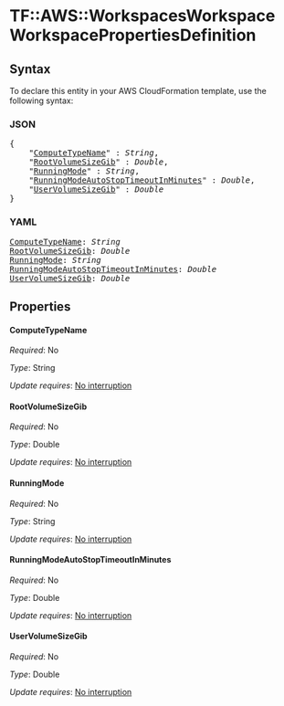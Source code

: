 # TF::AWS::WorkspacesWorkspace WorkspacePropertiesDefinition

## Syntax

To declare this entity in your AWS CloudFormation template, use the following syntax:

### JSON

<pre>
{
    "<a href="#computetypename" title="ComputeTypeName">ComputeTypeName</a>" : <i>String</i>,
    "<a href="#rootvolumesizegib" title="RootVolumeSizeGib">RootVolumeSizeGib</a>" : <i>Double</i>,
    "<a href="#runningmode" title="RunningMode">RunningMode</a>" : <i>String</i>,
    "<a href="#runningmodeautostoptimeoutinminutes" title="RunningModeAutoStopTimeoutInMinutes">RunningModeAutoStopTimeoutInMinutes</a>" : <i>Double</i>,
    "<a href="#uservolumesizegib" title="UserVolumeSizeGib">UserVolumeSizeGib</a>" : <i>Double</i>
}
</pre>

### YAML

<pre>
<a href="#computetypename" title="ComputeTypeName">ComputeTypeName</a>: <i>String</i>
<a href="#rootvolumesizegib" title="RootVolumeSizeGib">RootVolumeSizeGib</a>: <i>Double</i>
<a href="#runningmode" title="RunningMode">RunningMode</a>: <i>String</i>
<a href="#runningmodeautostoptimeoutinminutes" title="RunningModeAutoStopTimeoutInMinutes">RunningModeAutoStopTimeoutInMinutes</a>: <i>Double</i>
<a href="#uservolumesizegib" title="UserVolumeSizeGib">UserVolumeSizeGib</a>: <i>Double</i>
</pre>

## Properties

#### ComputeTypeName

_Required_: No

_Type_: String

_Update requires_: [No interruption](https://docs.aws.amazon.com/AWSCloudFormation/latest/UserGuide/using-cfn-updating-stacks-update-behaviors.html#update-no-interrupt)

#### RootVolumeSizeGib

_Required_: No

_Type_: Double

_Update requires_: [No interruption](https://docs.aws.amazon.com/AWSCloudFormation/latest/UserGuide/using-cfn-updating-stacks-update-behaviors.html#update-no-interrupt)

#### RunningMode

_Required_: No

_Type_: String

_Update requires_: [No interruption](https://docs.aws.amazon.com/AWSCloudFormation/latest/UserGuide/using-cfn-updating-stacks-update-behaviors.html#update-no-interrupt)

#### RunningModeAutoStopTimeoutInMinutes

_Required_: No

_Type_: Double

_Update requires_: [No interruption](https://docs.aws.amazon.com/AWSCloudFormation/latest/UserGuide/using-cfn-updating-stacks-update-behaviors.html#update-no-interrupt)

#### UserVolumeSizeGib

_Required_: No

_Type_: Double

_Update requires_: [No interruption](https://docs.aws.amazon.com/AWSCloudFormation/latest/UserGuide/using-cfn-updating-stacks-update-behaviors.html#update-no-interrupt)

